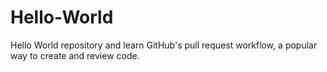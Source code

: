 # Hello-World
Hello World repository and learn GitHub's pull request workflow, a popular way to create and review code.
